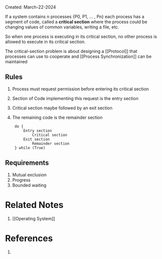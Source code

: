 Created: March-22-2024

If a system contains n processes {P0, P1, ... , Pn} each process has a segment of code, called a **critical section** where the process could be changing values of common variables, writing a file, etc.

So when one process is executing in its critical section, no other process is allowed to execute in its critical section.

The critical-section problem is about designing a [[Protocol]] that processes can use to cooperate and [[Process Synchronization]] can be maintained
## Rules

1. Process must request permission before entering its critical section
2. Section of Code implementing this request is the entry section
3. Critical section maybe followed by an exit section
4. The remaining code is the remainder section

		do {
			Entry section
				Critical section
			Exit section
				Remainder section
		} while (True)
## Requirements

1. Mutual exclusion
2. Progress
3. Bounded waiting
# Related Notes

1. [[Operating System]]
# References

1. 